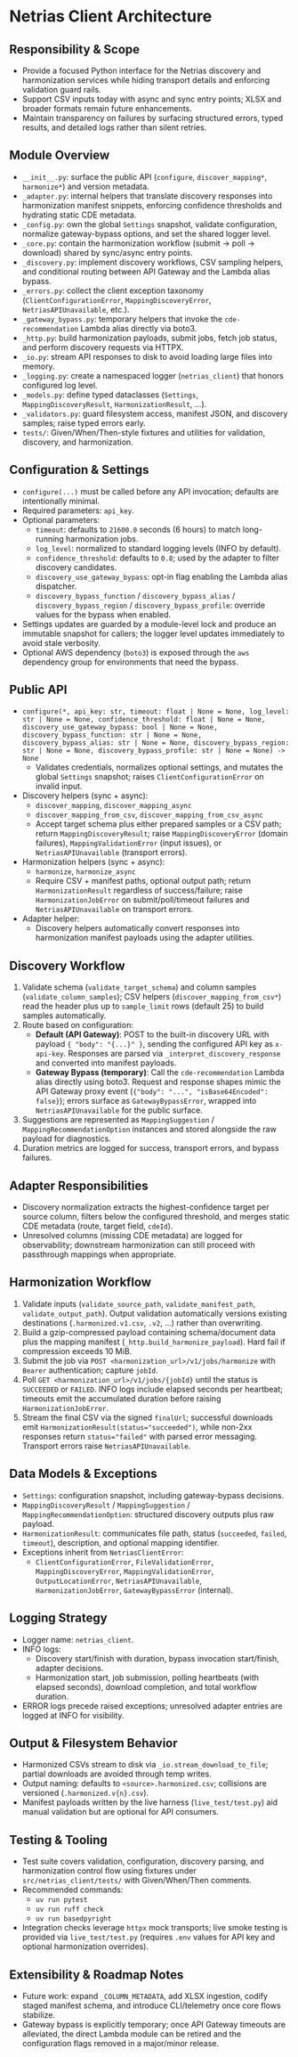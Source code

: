 # Netrias Client Architecture

## Responsibility & Scope
- Provide a focused Python interface for the Netrias discovery and harmonization services while hiding transport details and enforcing validation guard rails.
- Support CSV inputs today with async and sync entry points; XLSX and broader formats remain future enhancements.
- Maintain transparency on failures by surfacing structured errors, typed results, and detailed logs rather than silent retries.

## Module Overview
- `__init__.py`: surface the public API (`configure`, `discover_mapping*`, `harmonize*`) and version metadata.
- `_adapter.py`: internal helpers that translate discovery responses into harmonization manifest snippets, enforcing confidence thresholds and hydrating static CDE metadata.
- `_config.py`: own the global `Settings` snapshot, validate configuration, normalize gateway-bypass options, and set the shared logger level.
- `_core.py`: contain the harmonization workflow (submit → poll → download) shared by sync/async entry points.
- `_discovery.py`: implement discovery workflows, CSV sampling helpers, and conditional routing between API Gateway and the Lambda alias bypass.
- `_errors.py`: collect the client exception taxonomy (`ClientConfigurationError`, `MappingDiscoveryError`, `NetriasAPIUnavailable`, etc.).
- `_gateway_bypass.py`: temporary helpers that invoke the `cde-recommendation` Lambda alias directly via boto3.
- `_http.py`: build harmonization payloads, submit jobs, fetch job status, and perform discovery requests via HTTPX.
- `_io.py`: stream API responses to disk to avoid loading large files into memory.
- `_logging.py`: create a namespaced logger (`netrias_client`) that honors configured log level.
- `_models.py`: define typed dataclasses (`Settings`, `MappingDiscoveryResult`, `HarmonizationResult`, …).
- `_validators.py`: guard filesystem access, manifest JSON, and discovery samples; raise typed errors early.
- `tests/`: Given/When/Then-style fixtures and utilities for validation, discovery, and harmonization.

## Configuration & Settings
- `configure(...)` must be called before any API invocation; defaults are intentionally minimal.
- Required parameters: `api_key`.
- Optional parameters:
  - `timeout`: defaults to `21600.0` seconds (6 hours) to match long-running harmonization jobs.
  - `log_level`: normalized to standard logging levels (INFO by default).
  - `confidence_threshold`: defaults to `0.8`; used by the adapter to filter discovery candidates.
  - `discovery_use_gateway_bypass`: opt-in flag enabling the Lambda alias dispatcher.
  - `discovery_bypass_function` / `discovery_bypass_alias` / `discovery_bypass_region` / `discovery_bypass_profile`: override values for the bypass when enabled.
- Settings updates are guarded by a module-level lock and produce an immutable snapshot for callers; the logger level updates immediately to avoid stale verbosity.
- Optional AWS dependency (`boto3`) is exposed through the `aws` dependency group for environments that need the bypass.

## Public API
- `configure(*, api_key: str, timeout: float | None = None, log_level: str | None = None, confidence_threshold: float | None = None, discovery_use_gateway_bypass: bool | None = None, discovery_bypass_function: str | None = None, discovery_bypass_alias: str | None = None, discovery_bypass_region: str | None = None, discovery_bypass_profile: str | None = None) -> None`
  - Validates credentials, normalizes optional settings, and mutates the global `Settings` snapshot; raises `ClientConfigurationError` on invalid input.
- Discovery helpers (sync + async):
  - `discover_mapping`, `discover_mapping_async`
  - `discover_mapping_from_csv`, `discover_mapping_from_csv_async`
  - Accept target schema plus either prepared samples or a CSV path; return `MappingDiscoveryResult`; raise `MappingDiscoveryError` (domain failures), `MappingValidationError` (input issues), or `NetriasAPIUnavailable` (transport errors).
- Harmonization helpers (sync + async):
  - `harmonize`, `harmonize_async`
  - Require CSV + manifest paths, optional output path; return `HarmonizationResult` regardless of success/failure; raise `HarmonizationJobError` on submit/poll/timeout failures and `NetriasAPIUnavailable` on transport errors.
- Adapter helper:
  - Discovery helpers automatically convert responses into harmonization manifest payloads using the adapter utilities.

## Discovery Workflow
1. Validate schema (`validate_target_schema`) and column samples (`validate_column_samples`); CSV helpers (`discover_mapping_from_csv*`) read the header plus up to `sample_limit` rows (default 25) to build samples automatically.
2. Route based on configuration:
   - **Default (API Gateway)**: POST to the built-in discovery URL with payload `{ "body": "{...}" }`, sending the configured API key as `x-api-key`. Responses are parsed via `_interpret_discovery_response` and converted into manifest payloads.
   - **Gateway Bypass (temporary)**: Call the `cde-recommendation` Lambda alias directly using boto3. Request and response shapes mimic the API Gateway proxy event (`{"body": "...", "isBase64Encoded": false}`); errors surface as `GatewayBypassError`, wrapped into `NetriasAPIUnavailable` for the public surface.
3. Suggestions are represented as `MappingSuggestion` / `MappingRecommendationOption` instances and stored alongside the raw payload for diagnostics.
4. Duration metrics are logged for success, transport errors, and bypass failures.

## Adapter Responsibilities
- Discovery normalization extracts the highest-confidence target per source column, filters below the configured threshold, and merges static CDE metadata (route, target field, `cdeId`).
- Unresolved columns (missing CDE metadata) are logged for observability; downstream harmonization can still proceed with passthrough mappings when appropriate.

## Harmonization Workflow
1. Validate inputs (`validate_source_path`, `validate_manifest_path`, `validate_output_path`). Output validation automatically versions existing destinations (`.harmonized.v1.csv`, `.v2`, …) rather than overwriting.
2. Build a gzip-compressed payload containing schema/document data plus the mapping manifest (`_http.build_harmonize_payload`). Hard fail if compression exceeds 10 MiB.
3. Submit the job via `POST <harmonization_url>/v1/jobs/harmonize` with `Bearer` authentication; capture `jobId`.
4. Poll `GET <harmonization_url>/v1/jobs/{jobId}` until the status is `SUCCEEDED` or `FAILED`. INFO logs include elapsed seconds per heartbeat; timeouts emit the accumulated duration before raising `HarmonizationJobError`.
5. Stream the final CSV via the signed `finalUrl`; successful downloads emit `HarmonizationResult(status="succeeded")`, while non-2xx responses return `status="failed"` with parsed error messaging. Transport errors raise `NetriasAPIUnavailable`.

## Data Models & Exceptions
- `Settings`: configuration snapshot, including gateway-bypass decisions.
- `MappingDiscoveryResult` / `MappingSuggestion` / `MappingRecommendationOption`: structured discovery outputs plus raw payload.
- `HarmonizationResult`: communicates file path, status (`succeeded`, `failed`, `timeout`), description, and optional mapping identifier.
- Exceptions inherit from `NetriasClientError`:
  - `ClientConfigurationError`, `FileValidationError`, `MappingDiscoveryError`, `MappingValidationError`, `OutputLocationError`, `NetriasAPIUnavailable`, `HarmonizationJobError`, `GatewayBypassError` (internal).

## Logging Strategy
- Logger name: `netrias_client`.
- INFO logs:
  - Discovery start/finish with duration, bypass invocation start/finish, adapter decisions.
  - Harmonization start, job submission, polling heartbeats (with elapsed seconds), download completion, and total workflow duration.
- ERROR logs precede raised exceptions; unresolved adapter entries are logged at INFO for visibility.

## Output & Filesystem Behavior
- Harmonized CSVs stream to disk via `_io.stream_download_to_file`; partial downloads are avoided through temp writes.
- Output naming: defaults to `<source>.harmonized.csv`; collisions are versioned (`.harmonized.v{n}.csv`).
- Manifest payloads written by the live harness (`live_test/test.py`) aid manual validation but are optional for API consumers.

## Testing & Tooling
- Test suite covers validation, configuration, discovery parsing, and harmonization control flow using fixtures under `src/netrias_client/tests/` with Given/When/Then comments.
- Recommended commands:
  - `uv run pytest`
  - `uv run ruff check`
  - `uv run basedpyright`
- Integration checks leverage `httpx` mock transports; live smoke testing is provided via `live_test/test.py` (requires `.env` values for API key and optional harmonization overrides).

## Extensibility & Roadmap Notes
- Future work: expand `_COLUMN_METADATA`, add XLSX ingestion, codify staged manifest schema, and introduce CLI/telemetry once core flows stabilize.
- Gateway bypass is explicitly temporary; once API Gateway timeouts are alleviated, the direct Lambda module can be retired and the configuration flags removed in a major/minor release.
